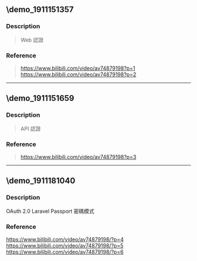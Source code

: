 ## \demo_1911151357

### Description
> Web 認證

### Reference

> https://www.bilibili.com/video/av74879198?p=1
> https://www.bilibili.com/video/av74879198?p=2

-------

## \demo_1911151659

### Description
> API 認證

### Reference

> https://www.bilibili.com/video/av74879198?p=3

------

## \demo_1911181040

### Description
OAuth 2.0
Laravel Passport 密碼模式

### Reference
https://www.bilibili.com/video/av74879198/?p=4
https://www.bilibili.com/video/av74879198/?p=5
https://www.bilibili.com/video/av74879198/?p=6